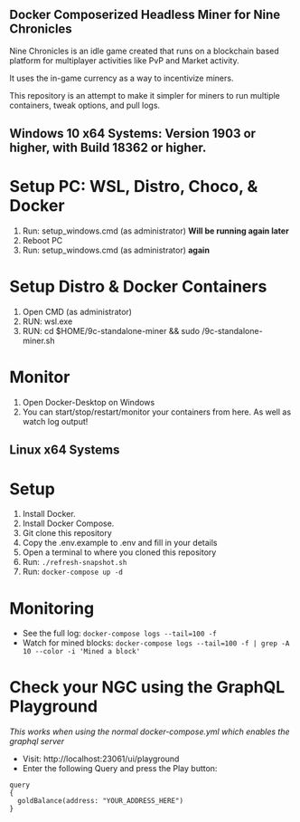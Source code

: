 ## Docker Composerized Headless Miner for Nine Chronicles

Nine Chronicles is an idle game created that runs on a blockchain based platform for multiplayer activities like PvP and Market activity.

It uses the in-game currency as a way to incentivize miners. 

This repository is an attempt to make it simpler for miners to run multiple containers, tweak options, and pull logs.

## Windows 10 x64 Systems: Version 1903 or higher, with Build 18362 or higher.

# Setup PC: WSL, Distro, Choco, & Docker
1. Run: setup_windows.cmd (as administrator) **Will be running again later**
2. Reboot PC
3. Run: setup_windows.cmd (as administrator) **again**

# Setup Distro & Docker Containers
1. Open CMD (as administrator)
2. RUN: wsl.exe
2. RUN: cd $HOME/9c-standalone-miner && sudo /9c-standalone-miner.sh

# Monitor
1. Open Docker-Desktop on Windows
2. You can start/stop/restart/monitor your containers from here. As well as watch log output!


## Linux x64 Systems

# Setup

1. Install Docker.
1. Install Docker Compose.
1. Git clone this repository
1. Copy the .env.example to .env and fill in your details
1. Open a terminal to where you cloned this repository
1. Run: `./refresh-snapshot.sh`
1. Run: `docker-compose up -d`

# Monitoring

- See the full log: `docker-compose logs --tail=100 -f`
- Watch for mined blocks: `docker-compose logs --tail=100 -f | grep -A 10 --color -i 'Mined a block'` 

# Check your NGC using the GraphQL Playground

_This works when using the normal docker-compose.yml which enables the graphql server_

- Visit: http://localhost:23061/ui/playground
- Enter the following Query and press the Play button:

```
query
{
  goldBalance(address: "YOUR_ADDRESS_HERE")
}
```
